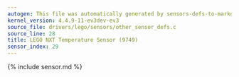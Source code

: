 ```yaml
---
autogen: This file was automatically generated by sensors-defs-to-markdown.py
kernel_version: 4.4.9-11-ev3dev-ev3
source_file: drivers/lego/sensors/other_sensor_defs.c
source_line: 28
title: LEGO NXT Temperature Sensor (9749)
sensor_index: 29
---
```


{% include sensor.md %}
